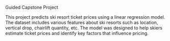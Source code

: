 Guided Capstone Project

This project predicts ski resort ticket prices using a linear regression model. The dataset includes various features about ski resorts such as location, vertical drop, chairlift quantity, etc. The model was designed to help skiers estimate ticket prices and identify key factors that influence pricing.
